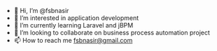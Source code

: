 - 👋 Hi, I’m @fsbnasir
- 👀 I’m interested in application development
- 🌱 I’m currently learning Laravel and jBPM
- 💞️ I’m looking to collaborate on business process automation project
- 📫 How to reach me fsbnasir@gmail.com

<!---
fsbnasir/fsbnasir is a ✨ special ✨ repository because its `README.md` (this file) appears on your GitHub profile.
You can click the Preview link to take a look at your changes.
--->
